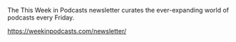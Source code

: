 The This Week in Podcasts newsletter curates the ever-expanding world of podcasts every Friday.

https://weekinpodcasts.com/newsletter/
